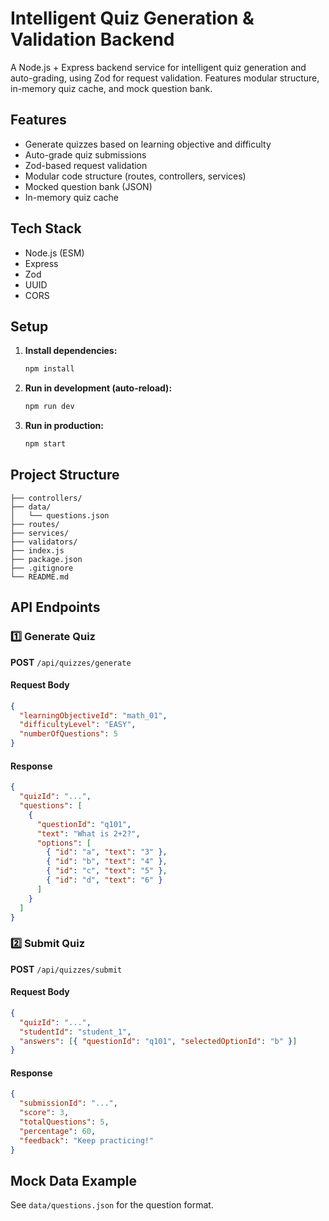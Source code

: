# Intelligent Quiz Generation & Validation Backend

A Node.js + Express backend service for intelligent quiz generation and auto-grading, using Zod for request validation. Features modular structure, in-memory quiz cache, and mock question bank.

## Features

- Generate quizzes based on learning objective and difficulty
- Auto-grade quiz submissions
- Zod-based request validation
- Modular code structure (routes, controllers, services)
- Mocked question bank (JSON)
- In-memory quiz cache

## Tech Stack

- Node.js (ESM)
- Express
- Zod
- UUID
- CORS

## Setup

1. **Install dependencies:**
   ```bash
   npm install
   ```
2. **Run in development (auto-reload):**
   ```bash
   npm run dev
   ```
3. **Run in production:**
   ```bash
   npm start
   ```

## Project Structure

```
├── controllers/
├── data/
│   └── questions.json
├── routes/
├── services/
├── validators/
├── index.js
├── package.json
├── .gitignore
└── README.md
```

## API Endpoints

### 1️⃣ Generate Quiz

**POST** `/api/quizzes/generate`

#### Request Body

```json
{
  "learningObjectiveId": "math_01",
  "difficultyLevel": "EASY",
  "numberOfQuestions": 5
}
```

#### Response

```json
{
  "quizId": "...",
  "questions": [
    {
      "questionId": "q101",
      "text": "What is 2+2?",
      "options": [
        { "id": "a", "text": "3" },
        { "id": "b", "text": "4" },
        { "id": "c", "text": "5" },
        { "id": "d", "text": "6" }
      ]
    }
  ]
}
```

### 2️⃣ Submit Quiz

**POST** `/api/quizzes/submit`

#### Request Body

```json
{
  "quizId": "...",
  "studentId": "student_1",
  "answers": [{ "questionId": "q101", "selectedOptionId": "b" }]
}
```

#### Response

```json
{
  "submissionId": "...",
  "score": 3,
  "totalQuestions": 5,
  "percentage": 60,
  "feedback": "Keep practicing!"
}
```

## Mock Data Example

See `data/questions.json` for the question format.
